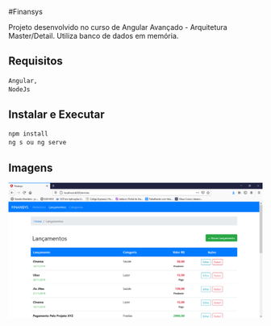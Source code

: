#Finansys

Projeto desenvolvido no curso de Angular Avançado - Arquitetura Master/Detail. Utiliza banco de dados em memória.

## Requisitos
``` bash
Angular,
NodeJs
```

## Instalar e Executar

``` bash
npm install
ng s ou ng serve
```
## Imagens

![alt text](https://github.com/WillianMz/Finansys/blob/master/imagens/lancamentos.png)